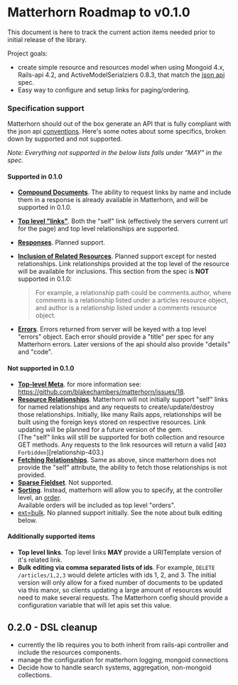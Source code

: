 # Matterhorn Roadmap to v0.1.0

This document is here to track the current action items needed prior to initial
release of the library.  

Project goals:

* create simple resource and resources model when using Mongoid 4.x, Rails-api
  4.2, and ActiveModelSerialziers 0.8.3, that match the [json api][jsonapi]
  spec.
* Easy way to configure and setup links for paging/ordering.

### Specification support

Matterhorn should out of the box generate an API that is fully compliant with
the json api [conventions][conventions]. Here's some notes about some specifics,
broken down by supported and not supported.

_Note: Everything not supported in the below lists falls under "MAY" in the
spec._

#### Supported in 0.1.0

* [**Compound Documents**][compound-documents]. The ability to request links by
  name and include them in a response is already available in Matterhorn, and
  will be supported in 0.1.0.
* [**Top level "links"**][top-level-links].  Both the "self" link (effectively
  the servers current url for the page) and top level relationships are supported.
* [**Responses**][relationship-responses].  Planned support.
* [**Inclusion of Related Resources**][fetching-includes].  Planned support except
  for nested relationships.  Link relationships provided at the top level of
  the resource will be available for inclusions.  This section from the spec is
  **NOT** supported in 0.1.0:
  > For example, a relationship path could be comments.author, where comments is
  > a relationship listed under a articles resource object, and author is a
  > relationship listed under a comments resource object.

* [**Errors**](http://jsonapi.org/format/#errors). Errors returned from server will
  be keyed with a top level "errors" object.  Each error should provide a
  "title" per spec for any Matterhorn errors.  Later versions of the api should
  also provide "details" and "code".

#### Not supported in 0.1.0

* [**Top-level Meta**][meta].  for more information see: https://github.com/blakechambers/matterhorn/issues/18.
* [**Resource Relationships**][relationships]. Matterhorn will not initially
  support "self" links for named relationships and any requests to
  create/update/destroy those relationships.  Initially, like many Rails apps,
  relationships will be built using the foreign keys stored on respective
  resources.  Link updating will be planned for a future version of the gem.  
  (The "self" links will still be supported for both collection and resource
  GET methods. Any requests to the link resources will return a valid
  [`403 Forbidden`][relationship-403.)
* [**Fetching Relationships**][fetching-relationships]. Same as above, since
  matterhorn does not provide the "self" attribute, the ability to fetch those
  relationships is not provided.
* [**Sparse Fieldset**][sparsefieldsets]. Not supported.
* [**Sorting**][sorting].  Instead, matterhorn will allow you to specify, at the
  controller level, an [order][issue-10].  
  Available orders will be included as top level "orders".
* [ext=bulk][bulk]. No planned support initially.  See the note about bulk
  editing below.

#### Additionally supported items

* **Top level links**. Top level links **MAY** provide a URITemplate version of
  it's related link.
* **Bulk editing via comma separated lists of ids**.  For example,
  `DELETE /articles/1,2,3` would delete articles with ids 1, 2, and 3.  The
  initial version will only allow for a fixed number of documents to be updated
  via this manor, so clients updating a large amount of resources would need to
  make several requests.  The Matterhorn config should provide a configuration
  variable that will let apis set this value.

## 0.2.0 - DSL cleanup

* currently the lib requires you to both inherit from rails-api controller and
  include the resources components.
* manage the configuration for matterhorn logging, mongoid connections
* Decide how to handle search systems, aggregation, non-mongoid collections.

[jsonapi]: http://jsonapi.org
[conventions]: http://jsonapi.org/format/#conventions
[meta]: http://jsonapi.org/format/#document-structure-meta
[relationships]: http://jsonapi.org/format/#document-structure-resource-relationships
[fetching-relationships]: http://jsonapi.org/format/#fetching-relationships
[sparsefieldsets]: http://jsonapi.org/format/#fetching-sparse-fieldsets
[sorting]: http://jsonapi.org/format/#fetching-sorting
[compound-documents]: http://jsonapi.org/format/#document-structure-compound-documents
[top-level-links]: http://jsonapi.org/format/#document-structure-top-level-links
[relationship-responses]: http://jsonapi.org/format/#fetching-relationships-responses
[fetching-includes]: http://jsonapi.org/format/#fetching-includes
[relationship-403]: http://jsonapi.org/format/#crud-updating-relationship-responses-403
[issue-10]: https://github.com/blakechambers/matterhorn/issues/10
[bulk]: http://jsonapi.org/extensions/bulk/#creating-multiple-resources
